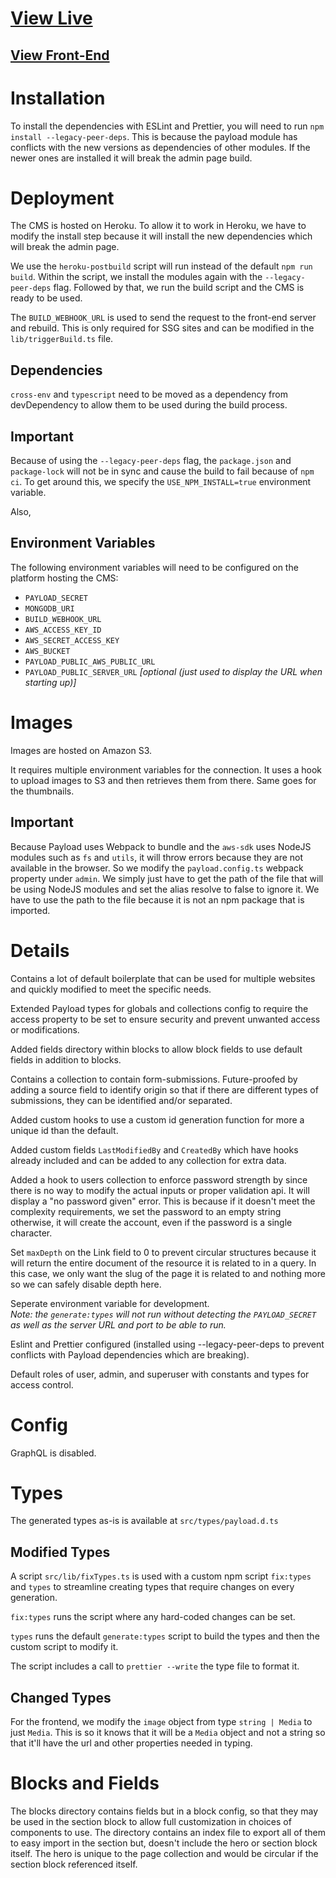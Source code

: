 # [View Live](https://avila-cms.herokuapp.com)

## [View Front-End](https://avilacare.netlify.app)
# Installation

To install the dependencies with ESLint and Prettier, you will need to
run `npm install --legacy-peer-deps`. This is because the payload module
has conflicts with the new versions as dependencies of other modules.
If the newer ones are installed it will break the admin page build.

# Deployment

The CMS is hosted on Heroku. To allow it to work in Heroku, we have to
modify the install step because it will install the new dependencies
which will break the admin page.

We use the `heroku-postbuild` script will run instead of the default
`npm run build`. Within the script, we install the modules again with
the `--legacy-peer-deps` flag. Followed by that, we run the build
script and the CMS is ready to be used.

The `BUILD_WEBHOOK_URL` is used to send the request to the front-end
server and rebuild. This is only required for SSG sites and can be
modified in the `lib/triggerBuild.ts` file.

## Dependencies

`cross-env` and `typescript` need to be moved as a dependency from devDependency
to allow them to be used during the build process.

## **Important**

Because of using the `--legacy-peer-deps` flag, the `package.json` and
`package-lock` will not be in sync and cause the build to fail because
of `npm ci`. To get around this, we specify the `USE_NPM_INSTALL=true`
environment variable.

Also, 

## Environment Variables

The following environment variables will need to be configured on the
platform hosting the CMS:

- `PAYLOAD_SECRET`
- `MONGODB_URI`
- `BUILD_WEBHOOK_URL`
- `AWS_ACCESS_KEY_ID`
- `AWS_SECRET_ACCESS_KEY`
- `AWS_BUCKET`
- `PAYLOAD_PUBLIC_AWS_PUBLIC_URL`
- `PAYLOAD_PUBLIC_SERVER_URL` *[optional (just used to display the URL when starting up)]*

# Images

Images are hosted on Amazon S3.

It requires multiple environment variables for the connection. It uses a hook to
upload images to S3 and then retrieves them from there. Same goes for the thumbnails.

## **Important**

Because Payload uses Webpack to bundle and the `aws-sdk` uses NodeJS modules such as
`fs` and `utils`, it will throw errors because they are not available in the browser.
So we modify the `payload.config.ts` webpack property under `admin`. We simply just
have to get the path of the file that will be using NodeJS modules and set the alias
resolve to false to ignore it. We have to use the path to the file because it is not
an npm package that is imported.

# Details

Contains a lot of default boilerplate that can be used for multiple
websites and quickly modified to meet the specific needs.

Extended Payload types for globals and collections config to require the
access property to be set to ensure security and prevent unwanted
access or modifications.

Added fields directory within blocks to allow block fields to use
default fields in addition to blocks.

Contains a collection to contain form-submissions. Future-proofed by
adding a source field to identify origin so that if there are different
types of submissions, they can be identified and/or separated.

Added custom hooks to use a custom id generation function for more a
unique id than the default.

Added custom fields `LastModifiedBy` and `CreatedBy` which have hooks
already included and can be added to any collection for extra data.

Added a hook to users collection to enforce password strength by since
there is no way to modify the actual inputs or proper validation api. It
will display a "no password given" error. This is because if it doesn't
meet the complexity requirements, we set the password to an empty string
otherwise, it will create the account, even if the password is a single
character.

Set `maxDepth` on the Link field to 0 to prevent circular structures because
it will return the entire document of the resource it is related to in
a query. In this case, we only want the slug of the page it is related to
and nothing more so we can safely disable depth here.

Seperate environment variable for development.\
*Note: the `generate:types` will not run without detecting the* 
*`PAYLOAD_SECRET` as well as the server URL and port to be able*
*to run.*

Eslint and Prettier configured (installed using --legacy-peer-deps to
prevent conflicts with Payload dependencies which are breaking).

Default roles of user, admin, and superuser with constants and
types for access control.

# Config

GraphQL is disabled.

# Types

The generated types as-is is available at `src/types/payload.d.ts`

## Modified Types

A script `src/lib/fixTypes.ts` is used with a custom npm script `fix:types` and
`types` to streamline creating types that require changes on every generation.

`fix:types` runs the script where any hard-coded changes can be set.

`types` runs the default `generate:types` script to build the types and then the
custom script to modify it.

The script includes a call to `prettier --write` the type file to format it.

## Changed Types

For the frontend, we modify the `image` object from type `string | Media` to just
`Media`. This is so it knows that it will be a `Media` object and not a string so
that it'll have the url and other properties needed in typing.

# Blocks and Fields

The blocks directory contains fields but in a block config, so that they may be used
in the section block to allow full customization in choices of components to use.
The directory contains an index file to export all of them to easy import in the
section but, doesn't include the hero or section block itself. The hero is unique
to the page collection and would be circular if the section block referenced itself.